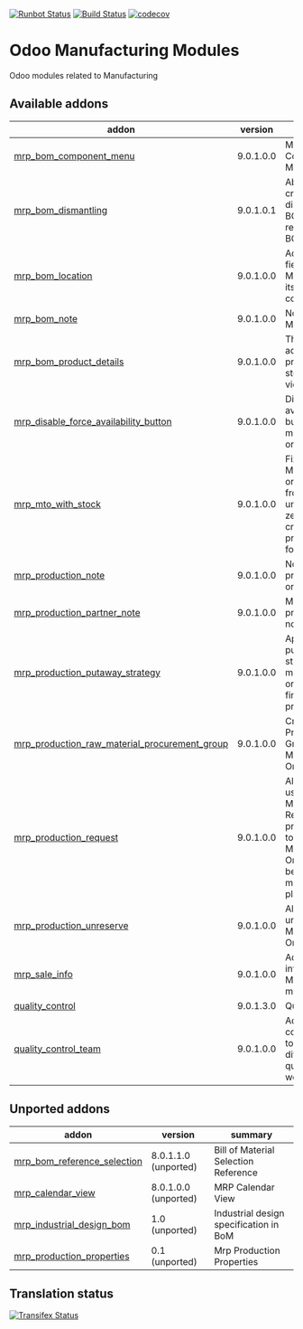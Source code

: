 [![Runbot Status](https://runbot.odoo-community.org/runbot/badge/flat/129/9.0.svg)](https://runbot.odoo-community.org/runbot/repo/github-com-oca-manufacture-129)
[![Build Status](https://travis-ci.org/OCA/manufacture.svg?branch=9.0)](https://travis-ci.org/OCA/manufacture)
[![codecov](https://codecov.io/gh/OCA/manufacture/branch/9.0/graph/badge.svg)](https://codecov.io/gh/OCA/manufacture)


Odoo Manufacturing Modules
==========================

Odoo modules related to Manufacturing

[//]: # (addons)

Available addons
----------------
addon | version | summary
--- | --- | ---
[mrp_bom_component_menu](mrp_bom_component_menu/) | 9.0.1.0.0 | MRP BOM Component Menu
[mrp_bom_dismantling](mrp_bom_dismantling/) | 9.0.1.0.1 | Ability to create a dismantling BOM by reversing a BOM.
[mrp_bom_location](mrp_bom_location/) | 9.0.1.0.0 | Adds location field to Bill of Materials and its components.
[mrp_bom_note](mrp_bom_note/) | 9.0.1.0.0 | Notes in Bill of Materials
[mrp_bom_product_details](mrp_bom_product_details/) | 9.0.1.0.0 | This module adds product price and stock to bom view
[mrp_disable_force_availability_button](mrp_disable_force_availability_button/) | 9.0.1.0.0 | Disable force availability button in manufacturing orders.
[mrp_mto_with_stock](mrp_mto_with_stock/) | 9.0.1.0.0 | Fix Manufacturing orders to pull from stock until qty is zero, and then create a procurement for them.
[mrp_production_note](mrp_production_note/) | 9.0.1.0.0 | Notes in production orders
[mrp_production_partner_note](mrp_production_partner_note/) | 9.0.1.0.0 | MRP - Partner production notes
[mrp_production_putaway_strategy](mrp_production_putaway_strategy/) | 9.0.1.0.0 | Applies putaway strategies to manufacturing orders for finished products.
[mrp_production_raw_material_procurement_group](mrp_production_raw_material_procurement_group/) | 9.0.1.0.0 | Create Procurement Group On Manufacturing Order
[mrp_production_request](mrp_production_request/) | 9.0.1.0.0 | Allows you to use Manufacturing Request as a previous step to Manufacturing Orders for better manufacture planification.
[mrp_production_unreserve](mrp_production_unreserve/) | 9.0.1.0.0 | Allows you to unreserve Manufacturing Orders.
[mrp_sale_info](mrp_sale_info/) | 9.0.1.0.0 | Adds sale information to Manufacturing models
[quality_control](quality_control/) | 9.0.1.3.0 | Quality control
[quality_control_team](quality_control_team/) | 9.0.1.0.0 | Adds quality control teams to handle different quality control workflows


Unported addons
---------------
addon | version | summary
--- | --- | ---
[mrp_bom_reference_selection](mrp_bom_reference_selection/) | 8.0.1.1.0 (unported) | Bill of Material Selection Reference
[mrp_calendar_view](mrp_calendar_view/) | 8.0.1.0.0 (unported) | MRP Calendar View
[mrp_industrial_design_bom](mrp_industrial_design_bom/) | 1.0 (unported) | Industrial design specification in BoM
[mrp_production_properties](mrp_production_properties/) | 0.1 (unported) | Mrp Production Properties

[//]: # (end addons)

Translation status
------------------

[![Transifex Status](https://www.transifex.com/projects/p/OCA-manufacture-9-0/chart/image_png)](https://www.transifex.com/projects/p/OCA-manufacture-9-0)
